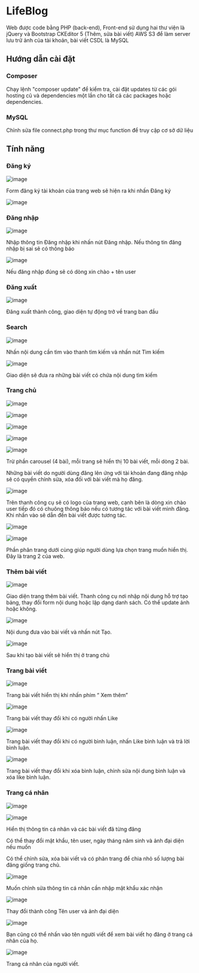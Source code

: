 # LifeBlog
Web được code bằng PHP (back-end), Front-end sử dụng hai thư viện là jQuery và Bootstrap
CKEditor 5 (Thêm, sửa bài viết)
AWS S3 để làm server lưu trữ ảnh của tài khoản, bài viết
CSDL là MySQL

## Hướng dẫn cài đặt
### Composer
Chạy lệnh "composer update" để kiểm tra, cài đặt updates từ các gói hosting cũ và dependencies một lần cho tất cả các packages hoặc dependencies.
### MySQL
Chỉnh sửa file connect.php trong thư mục function để truy cập cơ sở dữ liệu

## Tính năng

### Đăng ký
![image](https://user-images.githubusercontent.com/24567549/125442829-d550b959-39db-4321-83c0-c25eb826d8cf.png)

Form đăng ký tài khoản của trang web sẽ hiện ra khi nhấn Đăng ký

![image](https://user-images.githubusercontent.com/24567549/125442893-56ec30fa-5be0-4f16-932c-8654dcd8ab23.png)

### Đăng nhập
![image](https://user-images.githubusercontent.com/24567549/125442936-efbd1af5-c67a-4e02-8e33-73e3b91c1690.png)

Nhập thông tin Đăng nhập khi nhấn nút Đăng nhập. Nếu thông tin đăng nhập bị sai sẽ có thông báo

![image](https://user-images.githubusercontent.com/24567549/125442954-13e65dc7-7464-433a-9bdf-6fef32c2ab72.png)

Nếu đăng nhập đúng sẽ có dòng xin chào + tên user

### Đăng xuất

![image](https://user-images.githubusercontent.com/24567549/125442981-1be47d0f-3e5a-46dc-a852-223b5a4a15d7.png)

Đăng xuất thành công, giao diện tự động trở về trang ban đầu

### Search 

![image](https://user-images.githubusercontent.com/24567549/125443004-ddb1005a-1a67-4c3c-a384-15bc87dc539b.png)

Nhấn nội dung cần tìm vào thanh tìm kiếm và nhấn nút Tìm kiếm

![image](https://user-images.githubusercontent.com/24567549/125443019-e3f1fde2-b806-48a2-bb17-010be7aaa064.png)

Giao diện sẽ đưa ra những bài viết có chứa nội dung tìm kiếm

### Trang chủ

![image](https://user-images.githubusercontent.com/24567549/125443033-8cff7579-7b33-451b-a7a2-4a01ebefa7d4.png)

![image](https://user-images.githubusercontent.com/24567549/125443043-5bfc0dd4-ed41-4fc7-a9ed-57aa90aa9b58.png)

![image](https://user-images.githubusercontent.com/24567549/125443048-30304b0a-9508-4521-9010-b9e50fcdebbc.png)

![image](https://user-images.githubusercontent.com/24567549/125443054-1f2856b2-f644-444b-92e6-eb90089bc0f5.png)

![image](https://user-images.githubusercontent.com/24567549/125443062-0a4db4dd-bba2-47a7-ac41-0cef9da504b7.png)

Trừ phần carousel (4 bài), mỗi trang sẽ hiển thị 10 bài viết, mỗi dòng 2 bài.

Những bài viết do người dùng đăng lên ứng với tài khoản đang đăng nhập sẽ có quyền chỉnh sửa, xóa đối với bài viết mà họ đăng.

![image](https://user-images.githubusercontent.com/24567549/125443076-efb66ff6-e00c-4bd2-832b-855f48191be2.png)

Trên thanh công cụ sẽ có logo của trang web, cạnh bên là dòng xin chào user tiếp đó có chuông thông báo nếu có tương tác với bài viết mình đăng. Khi nhấn vào sẽ dẫn đến bài viết được tương tác.

![image](https://user-images.githubusercontent.com/24567549/125443122-b8d1a37a-c497-42f2-b57c-b4f544a509b5.png)

![image](https://user-images.githubusercontent.com/24567549/125443132-515b6ec9-85e9-41ed-b472-0209df2b4784.png)

Phần phân trang dưới cùng giúp người dùng lựa chọn trang muốn hiển thị. Đây là trang 2 của web.

### Thêm bài viết

![image](https://user-images.githubusercontent.com/24567549/125443160-48ff08c3-d064-4d2d-8c1a-f87108b9372c.png)

Giao diện trang thêm bài viết. Thanh công cụ nơi nhập nội dung hỗ trợ tạo bảng, thay đổi form nội dung hoặc lập dạng danh sách. Có thể update ảnh hoặc không.

![image](https://user-images.githubusercontent.com/24567549/125443180-39bf5d0d-a30d-4063-8e99-930e22c8454d.png)

Nội dung đưa vào bài viết và nhấn nút Tạo.

![image](https://user-images.githubusercontent.com/24567549/125443198-8602ff57-9ab6-4307-b04c-0a12b6400c59.png)

Sau khi tạo bài viết sẽ hiển thị ở trang chủ

### Trang bài viết

![image](https://user-images.githubusercontent.com/24567549/125443280-1b95e06b-36d7-435c-8fd0-026b300d9693.png)

Trang bài viết hiển thị khi nhấn phím “ Xem thêm”

![image](https://user-images.githubusercontent.com/24567549/125443297-05b6cdda-ce2d-48fa-b74c-73427536211b.png)

Trang bài viết thay đổi khi có người nhấn Like  

![image](https://user-images.githubusercontent.com/24567549/125443337-5e6d844c-7c6b-47c0-bb1c-cf5589dedd85.png)

Trang bài viết thay đổi khi có người bình luận, nhấn Like bình luận và trả lời bình luận.

![image](https://user-images.githubusercontent.com/24567549/125443350-176243b6-b4e6-48e4-88b2-6b2acc78af3f.png)

Trang bài viết thay đổi khi xóa bình luận, chỉnh sửa nội dung bình luận và xóa like bình luận.

### Trang cá nhân

![image](https://user-images.githubusercontent.com/24567549/125443378-b39b4989-5765-41cf-b4fe-e5bdf7eb520a.png)

![image](https://user-images.githubusercontent.com/24567549/125443384-0ce0c1df-aafe-4dde-b760-d11e9ad4c811.png)

Hiển thị thông tin cá nhân và các bài viết đã từng đăng

Có thể thay đổi mật khẩu, tên user, ngày tháng năm sinh và ảnh đại diện nếu muốn

Có thể chỉnh sửa, xóa bài viết và có phân trang để chia nhỏ số lượng bài đăng giống trang chủ.

![image](https://user-images.githubusercontent.com/24567549/125443409-25583e6b-ea7d-459c-887d-23d7809acc80.png)

Muốn chỉnh sửa thông tin cá nhân cần nhập mật khẩu xác nhận

![image](https://user-images.githubusercontent.com/24567549/125443425-0dfc7943-b90e-4eb0-8e70-53f549eaf699.png)

Thay đổi thành công Tên user và ảnh đại diện

![image](https://user-images.githubusercontent.com/24567549/125443450-10665dad-1c48-4702-9671-b4cb7bf17b8b.png)

Bạn cũng có thể nhấn vào tên người viết để xem bài viết họ đăng ở trang cá nhân của họ.

![image](https://user-images.githubusercontent.com/24567549/125443467-5460f39b-3a0b-4040-9f03-7f61ef40df64.png)

Trang cá nhân của người viết.



